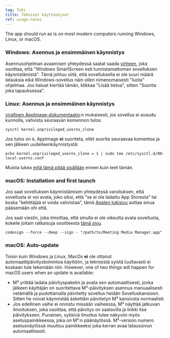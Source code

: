 ```yaml
---
tag: Tuki
title: Tekniset käyttöohjeet
ref: usage-notes
---
```


The app should run as is on most modern computers running Windows, Linux, or macOS.

### Windows: Asennus ja ensimmäinen käynnistys

Asennusohjelman avaamisen yhteydessä saatat saada [virheen](assets/img/other/win-smartscreen.png), joka osoittaa, että "Windows SmartScreen esti tunnistamattoman sovelluksen käynnistämistä". Tämä johtuu siitä, että sovelluksella ei ole suuri määrä latauksia eikä Windows-sovellus näin ollen nimenomaisesti "luota" ohjelmaa. Jos haluat kiertää tämän, klikkaa "Lisää tietoa", sitten "Suorita joka tapauksessa".

### Linux: Asennus ja ensimmäinen käynnistys

[virallinen AppImage-dokumentaatio](https://docs.appimage.org/user-guide/troubleshooting/electron-sandboxing.html):n mukaisesti, jos sovellus ei avaudu kunnolla, vahvista seuraavan komennon tulos:

`sysctl kernel.unprivileged_userns_clone`

Jos tulos on `0`, AppImage **ei** suoriteta, ellet suorita seuraavaa komentoa ja sen jälkeen uudelleenkäynnistystä:

`echo kernel.unprivileged_userns_clone = 1 | sudo tee /etc/sysctl.d/00-local-userns.conf`

Muista lukea [mitä tämä pitää sisällään](https://lwn.net/Articles/673597/) ennen kuin teet tämän.

### macOS: Installation and first launch

Jos saat sovelluksen käynnistämisen yhteydessä varoituksen, että sovellusta ei voi avata, joko siksi, että "se ei ole ladattu App Storesta" tai koska "kehittäjää ei voida vahvistaa", tämä [Applen tukisivu](https://support.apple.com/en-ca/HT202491) auttaa sinua pääsemään ohi että.

Jos saat viestin, joka ilmoittaa, että sinulla ei ole oikeutta avata sovellusta, kokeile joitain ratkaisuja osoitteesta [tämä sivu](https://stackoverflow.com/questions/64842819/cant-run-app-because-of-permission-in-big-sur/64895860).

`codesign --force --deep --sign - "/path/to/Meeting Media Manager.app"`

### macOS: Auto-update

Toisin kuin Windows ja Linux, MacOs **ei** ole ottanut automaattipäivitystoimintoa käyttöön, ja teknisistä syistä luultavasti ei koskaan tule tekemään niin. However, one of two things will happen for macOS users when an update is available:

- M³ yrittää ladata päivityspaketin ja avata sen automaattisesti, jonka jälkeen käyttäjän on suoritettava M³-päivityksen asennus manuaalisesti vetämällä ja pudottamalla päivitetty sovellus heidän Sovelluskansioon. Sitten he voivat käynnistää äskettäin päivitetyn M³ kansiosta normaalisti.
- Jos edellinen vaihe ei onnistu missään vaiheessa, M³ näyttää jatkuvan ilmoituksen, joka osoittaa, että päivitys on saatavilla ja linkki itse päivitykseen. Punainen, sykkivä ilmoitus tulee näkyviin myös asetuspainikkeessa, joka on M³:n päänäytössä. M³-version numero asetusnäytössä muuttuu painikkeeksi joka kerran avaa lataussivun automaattisesti.
